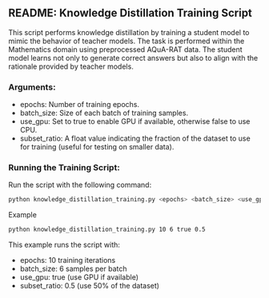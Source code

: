 ## README: Knowledge Distillation Training Script
This script performs knowledge distillation by training a student model to mimic the behavior of teacher models. The task is performed within the Mathematics domain using preprocessed AQuA-RAT data. The student model learns not only to generate correct answers but also to align with the rationale provided by teacher models.

### Arguments:
- epochs: Number of training epochs.
- batch_size: Size of each batch of training samples.
- use_gpu: Set to true to enable GPU if available, otherwise false to use CPU.
- subset_ratio: A float value indicating the fraction of the dataset to use for training (useful for testing on smaller data).

### Running the Training Script:

Run the script with the following command:
```bash
python knowledge_distillation_training.py <epochs> <batch_size> <use_gpu> <subset_ratio>
```
Example
```bash
python knowledge_distillation_training.py 10 6 true 0.5
```
This example runs the script with:
- epochs: 10 training iterations
- batch_size: 6 samples per batch
- use_gpu: true (use GPU if available)
- subset_ratio: 0.5 (use 50% of the dataset)

